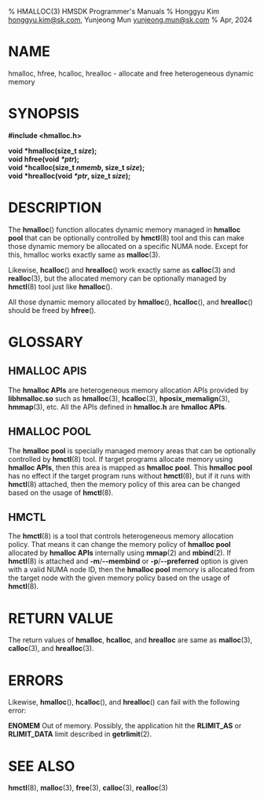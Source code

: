 % HMALLOC(3) HMSDK Programmer's Manuals
% Honggyu Kim <honggyu.kim@sk.com>, Yunjeong Mun <yunjeong.mun@sk.com>
% Apr, 2024

NAME
====
hmalloc, hfree, hcalloc, hrealloc - allocate and free heterogeneous dynamic memory


SYNOPSIS
========
**#include <hmalloc.h>**

**void \*hmalloc(size_t _size_);** \
**void hfree(void _\*ptr_);** \
**void \*hcalloc(size_t _nmemb_, size_t _size_);** \
**void \*hrealloc(void _\*ptr_, size_t _size_);**


DESCRIPTION
===========
The **hmalloc**() function allocates dynamic memory managed in **hmalloc pool**
that can be optionally controlled by **hmctl**(8) tool and this can make those
dynamic memory be allocated on a specific NUMA node.  Except for this, hmalloc
works exactly same as **malloc**(3).

Likewise, **hcalloc**() and **hrealloc**() work exactly same as **calloc**(3)
and **realloc**(3), but the allocated memory can be optionally managed by
**hmctl**(8) tool just like **hmalloc**().

All those dynamic memory allocated by **hmalloc**(), **hcalloc**(), and
**hrealloc**() should be freed by **hfree**().


GLOSSARY
========
HMALLOC APIS
------------
The **hmalloc APIs** are heterogeneous memory allocation APIs provided by
**libhmalloc.so** such as **hmalloc**(3), **hcalloc**(3),
**hposix_memalign**(3), **hmmap**(3), etc.  All the APIs defined in
**hmalloc.h** are **hmalloc APIs**.

HMALLOC POOL
------------
The **hmalloc pool** is specially managed memory areas that can be optionally
controlled by **hmctl**(8) tool.
If target programs allocate memory using **hmalloc APIs**, then this area is
mapped as **hmalloc pool**.  This **hmalloc pool** has no effect if the target
program runs without **hmctl**(8), but if it runs with **hmctl**(8) attached,
then the memory policy of this area can be changed based on the usage of
**hmctl**(8).

HMCTL
-----
The **hmctl**(8) is a tool that controls heterogeneous memory allocation policy.
That means it can change the memory policy of **hmalloc pool** allocated by
**hmalloc APIs** internally using **mmap**(2) and **mbind**(2).
If **hmctl**(8) is attached and **-m**/**--membind** or **-p**/**--preferred**
option is given with a valid NUMA node ID, then the **hmalloc pool** memory is
allocated from the target node with the given memory policy based on the usage
of **hmctl**(8).


RETURN VALUE
============
The return values of **hmalloc**, **hcalloc**, and **hrealloc** are same as
**malloc**(3), **calloc**(3), and **hrealloc**(3).


ERRORS
======
Likewise, **hmalloc**(), **hcalloc**(), and **hrealloc**() can fail with the
following error:

**ENOMEM** Out of memory.  Possibly, the application hit the **RLIMIT_AS** or
**RLIMIT_DATA** limit described in **getrlimit**(2).


SEE ALSO
========
**hmctl**(8), **malloc**(3), **free**(3), **calloc**(3), **realloc**(3)

